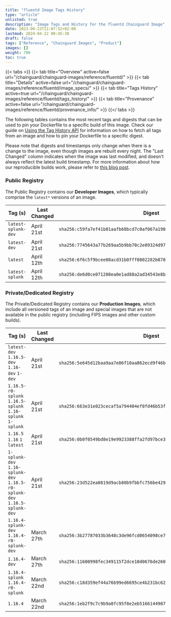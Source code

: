 ```yaml
---
title: "fluentd Image Tags History"
type: "article"
unlisted: true
description: "Image Tags and History for the fluentd Chainguard Image"
date: 2023-06-22T11:07:52+02:00
lastmod: 2024-04-22 00:45:38
draft: false
tags: ["Reference", "Chainguard Images", "Product"]
images: []
weight: 700
toc: true
---
```


{{< tabs >}}
{{< tab title="Overview" active=false url="/chainguard/chainguard-images/reference/fluentd/" >}}
{{< tab title="Details" active=false url="/chainguard/chainguard-images/reference/fluentd/image_specs/" >}}
{{< tab title="Tags History" active=true url="/chainguard/chainguard-images/reference/fluentd/tags_history/" >}}
{{< tab title="Provenance" active=false url="/chainguard/chainguard-images/reference/fluentd/provenance_info/" >}}
{{</ tabs >}}

The following tables contains the most recent tags and digests that can be used to pin your Dockerfile to a specific build of this image. Check our guide on [Using the Tag History API](/chainguard/chainguard-images/using-the-tag-history-api/) for information on how to fetch all tags from an image and how to pin your Dockerfile to a specific digest.

Please note that digests and timestamps only change when there is a change to the image, even though images are rebuilt every night. The "Last Changed" column indicates when the image was last modified, and doesn't always reflect the latest build timestamp. For more information about how our reproducible builds work, please refer to [this blog post](https://www.chainguard.dev/unchained/reproducing-chainguards-reproducible-image-builds).

### Public Registry
The Public Registry contains our **Developer Images**, which typically comprise the `latest*` versions of an image.

| Tag (s)              | Last Changed | Digest                                                                    |
|----------------------|--------------|---------------------------------------------------------------------------|
|  `latest-splunk-dev` | April 21st   | `sha256:c59fa7ef41b01aafb68bcd7c0af067a1986ca70b85392bc1627e7ab86882ea33` |
|  `latest-dev`        | April 21st   | `sha256:7745643a77b269aa5b9bb70c2e09324d97463cf81348fe83054be977429fea71` |
|  `latest`            | April 12th   | `sha256:6f6c5f9bcee08acd31b0fff0802282b8783dc012f99cd024f544f69401b1e066` |
|  `latest-splunk`     | April 12th   | `sha256:de6d0ce071208ea0e1ad88a2ad34543e8b37a9e0ac6bb56ea41cb207b76f63c8` |


### Private/Dedicated Registry
The Private/Dedicated Registry contains our **Production Images**, which include all versioned tags of an image and special images that are not available in the public registry (including FIPS images and other custom builds).

| Tag (s)                                                                      | Last Changed | Digest                                                                    |
|------------------------------------------------------------------------------|--------------|---------------------------------------------------------------------------|
|  `latest-dev` `1.16.5-dev` `1.16-dev` `1-dev`                                | April 21st   | `sha256:5e645d12baa9aa7e86f10aa862ecd9f46bcf6663cd6e38f9664ff2473d9666c8` |
|  `1.16.5-r0-splunk` `1.16.5-splunk` `1.16-splunk` `1-splunk`                 | April 21st   | `sha256:663e31e023cecaf5a794404ef0fd46b53f59b4e55f77fe1704260de42506a540` |
|  `1.16.5` `1.16` `1` `latest`                                                | April 21st   | `sha256:0b0f0549bd8e19e9923388ffa2fd97bce35934f17adc03331e86434ecc36250b` |
|  `1-splunk-dev` `1.16-splunk-dev` `1.16.5-r0-splunk-dev` `1.16.5-splunk-dev` | April 21st   | `sha256:23d522ea0819d9acb80b9fbbfc756be4291010e98faccd7251f3e105e7be7177` |
|  `1.16.4-splunk-dev` `1.16.4-r0-splunk-dev`                                  | March 27th   | `sha256:3b27787033b3648c3de96fcd0654098ce79a13f43b2ad6d7dc4f80f2d2db32ba` |
|  `1.16.4-dev`                                                                | March 27th   | `sha256:11600998fec349115f2dce10d0676de2604ee2cfe9e5d9af79d99dd0d19a1a1a` |
|  `1.16.4-splunk` `1.16.4-r0-splunk`                                          | March 22nd   | `sha256:c18d359ef44a76b99ed6695ce4b231bc621b56f19d8659c49ae9f46218fb18ad` |
|  `1.16.4`                                                                    | March 22nd   | `sha256:1eb2f9c7c9b9a0fc95f8e2eb516614490790b30dbb8c1b5fc78699386cb7851a` |

